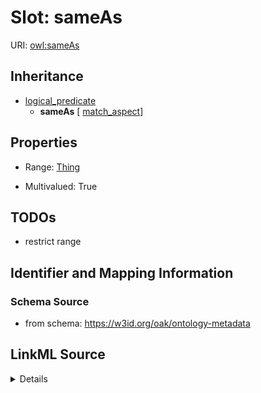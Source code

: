 

# Slot: sameAs

URI: [owl:sameAs](http://www.w3.org/2002/07/owl#sameAs)




## Inheritance

* [logical_predicate](logical_predicate.md)
    * **sameAs** [ [match_aspect](match_aspect.md)]









## Properties

* Range: [Thing](Thing.md)

* Multivalued: True





## TODOs

* restrict range

## Identifier and Mapping Information







### Schema Source


* from schema: https://w3id.org/oak/ontology-metadata




## LinkML Source

<details>
```yaml
name: sameAs
todos:
- restrict range
from_schema: https://w3id.org/oak/ontology-metadata
rank: 1000
is_a: logical_predicate
mixins:
- match_aspect
slot_uri: owl:sameAs
multivalued: true
alias: sameAs
range: Thing

```
</details>